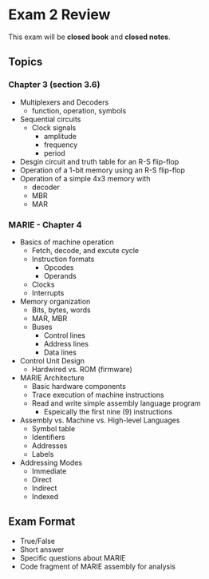 # Exam 2 Review
This exam will be **closed book** and **closed notes**.

## Topics

### Chapter 3 (section 3.6)
* Multiplexers and Decoders
	* function, operation, symbols
* Sequential circuits
	* Clock signals
		* amplitude
		* frequency
		* period
* Desgin circuit and truth table for an R-S flip-flop
* Operation of a 1-bit memory using an R-S flip-flop
* Operation of a simple 4x3 memory with
	* decoder
	* MBR
	* MAR

### MARIE - Chapter 4
* Basics of machine operation
	* Fetch, decode, and excute cycle
	* Instruction formats
		* Opcodes
		* Operands
	* Clocks
	* Interrupts
* Memory organization
	* Bits, bytes, words
	* MAR, MBR
	* Buses
		* Control lines
		* Address lines
		* Data lines
* Control Unit Design
	* Hardwired vs. ROM (firmware)
* MARIE Architecture
	* Basic hardware components
	* Trace execution of machine instructions
	* Read and write simple assembly language program
		* Espeically the first nine (9) instructions
* Assembly vs. Machine vs. High-level Languages
	* Symbol table
	* Identifiers
	* Addresses
	* Labels
* Addressing Modes
	* Immediate
	* Direct
	* Indirect
	* Indexed

## Exam Format
* True/False
* Short answer
* Specific questions about MARIE
* Code fragment of MARIE assembly for analysis
